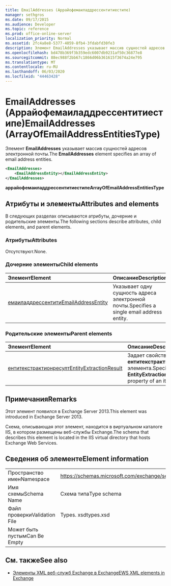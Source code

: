 ```yaml
---
title: EmailAddresses (Аррайофемаиладдрессентитиестипе)
manager: sethgros
ms.date: 09/17/2015
ms.audience: Developer
ms.topic: reference
ms.prod: office-online-server
localization_priority: Normal
ms.assetid: 2fc4a8e8-5377-4059-8fb4-3fdabfd30fe3
description: Элемент EmailAddresses указывает массив сущностей адресов электронной почты.
ms.openlocfilehash: bd478b369f3b359edc6007db9231af50c36877e8
ms.sourcegitcommit: 88ec988f2bb67c1866d06b361615f3674a24e795
ms.translationtype: MT
ms.contentlocale: ru-RU
ms.lasthandoff: 06/03/2020
ms.locfileid: "44463428"
---
```

# <a name="emailaddresses-arrayofemailaddressentitiestype"></a><span data-ttu-id="6fb99-103">EmailAddresses (Аррайофемаиладдрессентитиестипе)</span><span class="sxs-lookup"><span data-stu-id="6fb99-103">EmailAddresses (ArrayOfEmailAddressEntitiesType)</span></span>

<span data-ttu-id="6fb99-104">Элемент **EmailAddresses** указывает массив сущностей адресов электронной почты.</span><span class="sxs-lookup"><span data-stu-id="6fb99-104">The **EmailAddresses** element specifies an array of email address entities.</span></span> 
  
```XML
<EmailAddresses>
    <EmailAddressEntity></EmailAddressEntity>
</EmailAddresses>
```

 <span data-ttu-id="6fb99-105">**аррайофемаиладдрессентитиестипе**</span><span class="sxs-lookup"><span data-stu-id="6fb99-105">**ArrayOfEmailAddressEntitiesType**</span></span>
## <a name="attributes-and-elements"></a><span data-ttu-id="6fb99-106">Атрибуты и элементы</span><span class="sxs-lookup"><span data-stu-id="6fb99-106">Attributes and elements</span></span>

<span data-ttu-id="6fb99-107">В следующих разделах описываются атрибуты, дочерние и родительские элементы.</span><span class="sxs-lookup"><span data-stu-id="6fb99-107">The following sections describe attributes, child elements, and parent elements.</span></span>
  
### <a name="attributes"></a><span data-ttu-id="6fb99-108">Атрибуты</span><span class="sxs-lookup"><span data-stu-id="6fb99-108">Attributes</span></span>

<span data-ttu-id="6fb99-109">Отсутствуют.</span><span class="sxs-lookup"><span data-stu-id="6fb99-109">None.</span></span>
  
### <a name="child-elements"></a><span data-ttu-id="6fb99-110">Дочерние элементы</span><span class="sxs-lookup"><span data-stu-id="6fb99-110">Child elements</span></span>

|<span data-ttu-id="6fb99-111">**Элемент**</span><span class="sxs-lookup"><span data-stu-id="6fb99-111">**Element**</span></span>|<span data-ttu-id="6fb99-112">**Описание**</span><span class="sxs-lookup"><span data-stu-id="6fb99-112">**Description**</span></span>|
|:-----|:-----|
|[<span data-ttu-id="6fb99-113">емаиладдрессентити</span><span class="sxs-lookup"><span data-stu-id="6fb99-113">EmailAddressEntity</span></span>](emailaddressentity.md) <br/> |<span data-ttu-id="6fb99-114">Указывает одну сущность адреса электронной почты.</span><span class="sxs-lookup"><span data-stu-id="6fb99-114">Specifies a single email address entity.</span></span>  <br/> |
   
### <a name="parent-elements"></a><span data-ttu-id="6fb99-115">Родительские элементы</span><span class="sxs-lookup"><span data-stu-id="6fb99-115">Parent elements</span></span>

|<span data-ttu-id="6fb99-116">**Элемент**</span><span class="sxs-lookup"><span data-stu-id="6fb99-116">**Element**</span></span>|<span data-ttu-id="6fb99-117">**Описание**</span><span class="sxs-lookup"><span data-stu-id="6fb99-117">**Description**</span></span>|
|:-----|:-----|
|[<span data-ttu-id="6fb99-118">ентитекстрактионресулт</span><span class="sxs-lookup"><span data-stu-id="6fb99-118">EntityExtractionResult</span></span>](entityextractionresult.md) <br/> |<span data-ttu-id="6fb99-119">Задает свойство **ентитекстрактионресулт** элемента.</span><span class="sxs-lookup"><span data-stu-id="6fb99-119">Specifies the **EntityExtractionResult** property of an item.</span></span>  <br/> |
   
## <a name="remarks"></a><span data-ttu-id="6fb99-120">Примечания</span><span class="sxs-lookup"><span data-stu-id="6fb99-120">Remarks</span></span>

<span data-ttu-id="6fb99-121">Этот элемент появился в Exchange Server 2013.</span><span class="sxs-lookup"><span data-stu-id="6fb99-121">This element was introduced in Exchange Server 2013.</span></span>
  
<span data-ttu-id="6fb99-122">Схема, описывающая этот элемент, находится в виртуальном каталоге IIS, в котором размещены веб-службы Exchange.</span><span class="sxs-lookup"><span data-stu-id="6fb99-122">The schema that describes this element is located in the IIS virtual directory that hosts Exchange Web Services.</span></span>
  
## <a name="element-information"></a><span data-ttu-id="6fb99-123">Сведения об элементе</span><span class="sxs-lookup"><span data-stu-id="6fb99-123">Element information</span></span>

|||
|:-----|:-----|
|<span data-ttu-id="6fb99-124">Пространство имен</span><span class="sxs-lookup"><span data-stu-id="6fb99-124">Namespace</span></span>  <br/> |https://schemas.microsoft.com/exchange/services/2006/types  <br/> |
|<span data-ttu-id="6fb99-125">Имя схемы</span><span class="sxs-lookup"><span data-stu-id="6fb99-125">Schema Name</span></span>  <br/> |<span data-ttu-id="6fb99-126">Схема типа</span><span class="sxs-lookup"><span data-stu-id="6fb99-126">Type schema</span></span>  <br/> |
|<span data-ttu-id="6fb99-127">Файл проверки</span><span class="sxs-lookup"><span data-stu-id="6fb99-127">Validation File</span></span>  <br/> |<span data-ttu-id="6fb99-128">Types. xsd</span><span class="sxs-lookup"><span data-stu-id="6fb99-128">types.xsd</span></span>  <br/> |
|<span data-ttu-id="6fb99-129">Может быть пустым</span><span class="sxs-lookup"><span data-stu-id="6fb99-129">Can Be Empty</span></span>  <br/> ||
   
## <a name="see-also"></a><span data-ttu-id="6fb99-130">См. также</span><span class="sxs-lookup"><span data-stu-id="6fb99-130">See also</span></span>



- [<span data-ttu-id="6fb99-131">Элементы XML веб-служб Exchange в Exchange</span><span class="sxs-lookup"><span data-stu-id="6fb99-131">EWS XML elements in Exchange</span></span>](ews-xml-elements-in-exchange.md)

